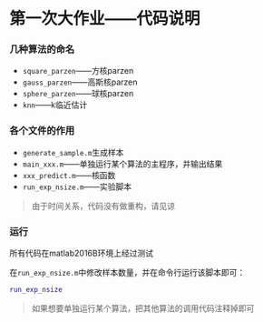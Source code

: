 # 第一次大作业——代码说明

### 几种算法的命名

- `square_parzen`——方核parzen
- `gauss_parzen`——高斯核parzen
- `sphere_parzen`——球核parzen
- `knn`——k临近估计

### 各个文件的作用

- `generate_sample.m`生成样本
- `main_xxx.m`——单独运行某个算法的主程序，并输出结果
- `xxx_predict.m`——核函数
- `run_exp_nsize.m`——实验脚本

> 由于时间关系，代码没有做重构，请见谅



### 运行

所有代码在matlab2016B环境上经过测试

在`run_exp_nsize.m`中修改样本数量，并在命令行运行该脚本即可：

```matlab
run_exp_nsize
```

> 如果想要单独运行某个算法，把其他算法的调用代码注释掉即可
